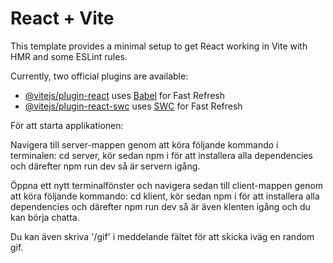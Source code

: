 # React + Vite

This template provides a minimal setup to get React working in Vite with HMR and some ESLint rules.

Currently, two official plugins are available:

- [@vitejs/plugin-react](https://github.com/vitejs/vite-plugin-react/blob/main/packages/plugin-react/README.md) uses [Babel](https://babeljs.io/) for Fast Refresh
- [@vitejs/plugin-react-swc](https://github.com/vitejs/vite-plugin-react-swc) uses [SWC](https://swc.rs/) for Fast Refresh

För att starta applikationen:

Navigera till server-mappen genom att köra följande kommando i terminalen: cd server, kör sedan npm i för att 
installera alla dependencies och därefter npm run dev så är servern igång.


Öppna ett nytt terminalfönster och navigera sedan till client-mappen genom att köra följande kommando: cd klient, kör sedan npm i för att installera alla dependencies och därefter npm run dev så är även klenten igång och du kan börja chatta.


Du kan även skriva '/gif' i meddelande fältet för att skicka iväg en random gif.